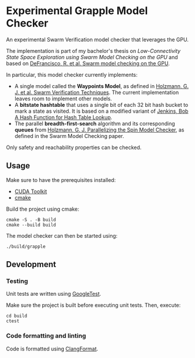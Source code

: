 # Experimental Grapple Model Checker

An experimental Swarm Verification model checker that leverages the GPU.

The implementation is part of my bachelor's thesis on _Low-Connectivity State Space Exploration using Swarm Model Checking on the GPU_ and based on [DeFrancisco, R. et al. Swarm model checking on the GPU](https://doi.org/10.1007/s10009-020-00576-x).

In particular, this model checker currently implements:

- A single model called the **Waypoints Model**, as defined in [Holzmann, G. J. et al. Swarm Verification Techniques](https://doi.org/10.1109/TSE.2010.110). The current implementation leaves room to implement other models.
- A **bitstate hashtable** that uses a single bit of each 32 bit hash bucket to mark a state as visited. It is based on a modified variant of [Jenkins, Bob A Hash Function for Hash Table Lookup](http://www.burtleburtle.net/bob/hash/doobs.html).
- The parallel **breadth-first-search** algorithm and its corresponding **queues** from [Holzmann, G. J. Parallelizing the Spin Model Checker](https://doi.org/10.1007/978-3-642-31759-0_12), as defined in the Swarm Model Checking paper.

Only safety and reachability properties can be checked.

## Usage

Make sure to have the prerequisites installed:

- [CUDA Toolkit](https://docs.nvidia.com/cuda/index.html#installation-guides)
- [cmake](https://cmake.org/)

Build the project using cmake:

```
cmake -S . -B build
cmake --build build
```

The model checker can then be started using:

```
./build/grapple
```

## Development

### Testing

Unit tests are written using [GoogleTest](https://google.github.io/googletest/).

Make sure the project is built before executing unit tests. Then, execute:

```
cd build
ctest
```

### Code formatting and linting

Code is formatted using [ClangFormat](https://clang.llvm.org/docs/ClangFormat.html).
